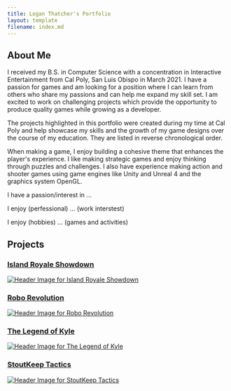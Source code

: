 ```yaml
---
title: Logan Thatcher's Portfolio
layout: template
filename: index.md
---
```


## About Me

I received my B.S. in Computer Science with a concentration in Interactive Entertainment from Cal Poly, San Luis Obispo in March 2021.
I have a passion for games and am looking for a position where I can learn from others who share my passions and can help
 me expand my skill set. I am excited to work on challenging projects which provide the opportunity to produce quality games while 
 growing as a developer. 

 The projects highlighted in this portfolio were created during my time at Cal Poly and help showcase my skills and the growth
  of my game designs over the course of my education. They are listed in reverse chronological order.


When making a game, I enjoy building a cohesive theme that enhances the player's experience. 
I like making strategic games and enjoy thinking through puzzles and challenges. 
I also have experience making action and shooter games using game engines like Unity and Unreal 4
and the graphics system OpenGL.



I have a passion/interest in ...

I enjoy (perfessional) ... (work interstest)

I enjoy (hobbies) ... (games and activities)

## Projects

### [Island Royale Showdown](RoyaleIslandShowdown.md)

[![Header Image for Island Royale Showdown](https://loganthatcher.com/images/RIS/images/HeaderCapsule.png)](RoyaleIslandShowdown.html)


### [Robo Revolution](RoboRevolution.md)

[![Header Image for Robo Revolution](https://loganthatcher.com/images/RoboRev/Overhead.png)](RoboRevolution.html)

### [The Legend of Kyle](LegendOfKyle.md)

[![Header Image for The Legend of Kyle](https://loganthatcher.com/images/LoK/images/TitleScreen.png)](LegendOfKyle.html)

### [StoutKeep Tactics](StoutKeepTactics.md)

[![Header Image for StoutKeep Tactics](https://loganthatcher.com/images/SKT/Board.png)](StoutKeepTactics.html)

